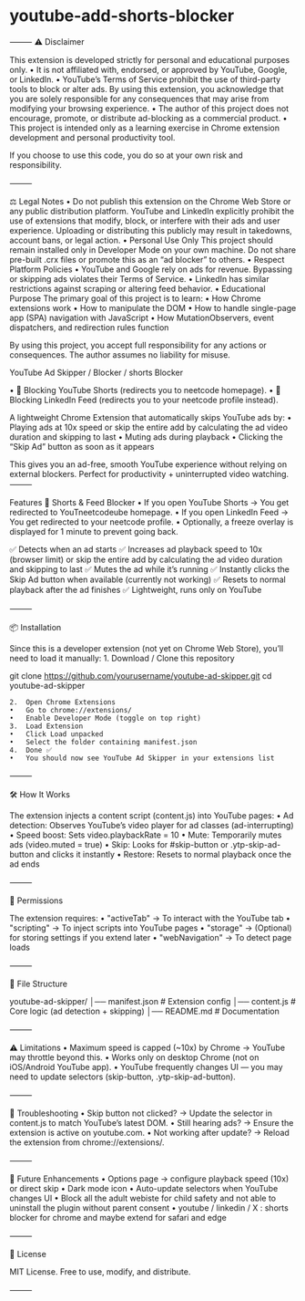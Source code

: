 # youtube-add-shorts-blocker

⸻
⚠️ Disclaimer

This extension is developed strictly for personal and educational purposes only.
	•	It is not affiliated with, endorsed, or approved by YouTube, Google, or LinkedIn.
	•	YouTube’s Terms of Service prohibit the use of third-party tools to block or alter ads. By using this 		extension, you acknowledge that you are solely responsible for any consequences that may arise from modifying your browsing experience.
	•	The author of this project does not encourage, promote, or distribute ad-blocking as a commercial product.
	•	This project is intended only as a learning exercise in Chrome extension development and personal productivity tool.

If you choose to use this code, you do so at your own risk and responsibility.


⸻

⚖️ Legal Notes
	•	Do not publish this extension on the Chrome Web Store or any public distribution platform.
YouTube and LinkedIn explicitly prohibit the use of extensions that modify, block, or interfere with their ads and user experience. Uploading or distributing this publicly may result in takedowns, account bans, or legal action.
	•	Personal Use Only
This project should remain installed only in Developer Mode on your own machine. Do not share pre-built .crx files or promote this as an “ad blocker” to others.
	•	Respect Platform Policies
	•	YouTube and Google rely on ads for revenue. Bypassing or skipping ads violates their Terms of Service.
	•	LinkedIn has similar restrictions against scraping or altering feed behavior.
	•	Educational Purpose
The primary goal of this project is to learn:
	•	How Chrome extensions work
	•	How to manipulate the DOM
	•	How to handle single-page app (SPA) navigation with JavaScript
	•	How MutationObservers, event dispatchers, and redirection rules function

By using this project, you accept full responsibility for any actions or consequences. The author assumes no liability for misuse.


YouTube Ad Skipper / Blocker / shorts Blocker

•	🚫 Blocking YouTube Shorts (redirects you to neetcode homepage).
•	🚫 Blocking LinkedIn Feed (redirects you to your neetcode profile instead).

A lightweight Chrome Extension that automatically skips YouTube ads by:
	•	Playing ads at 10x speed or skip the entire add by calculating the ad video duration and skipping to last
	•	Muting ads during playback
	•	Clicking the “Skip Ad” button as soon as it appears

This gives you an ad-free, smooth YouTube experience without relying on external blockers.
Perfect for productivity + uninterrupted video watching.
⸻

Features
🔴 Shorts & Feed Blocker
•	If you open YouTube Shorts → You get redirected to YouTneetcodeube homepage.
•	If you open LinkedIn Feed → You get redirected to your neetcode profile.
•	Optionally, a freeze overlay is displayed for 1 minute to prevent going back.

✅ Detects when an ad starts
✅ Increases ad playback speed to 10x (browser limit) or skip the entire add by calculating the ad video duration and skipping to last
✅ Mutes the ad while it’s running
✅ Instantly clicks the Skip Ad button when available (currently not working)
✅ Resets to normal playback after the ad finishes
✅ Lightweight, runs only on YouTube

⸻

📦 Installation

Since this is a developer extension (not yet on Chrome Web Store), you’ll need to load it manually:
	1.	Download / Clone this repository

git clone https://github.com/yourusername/youtube-ad-skipper.git
cd youtube-ad-skipper


	2.	Open Chrome Extensions
	•	Go to chrome://extensions/
	•	Enable Developer Mode (toggle on top right)
	3.	Load Extension
	•	Click Load unpacked
	•	Select the folder containing manifest.json
	4.	Done ✅
	•	You should now see YouTube Ad Skipper in your extensions list

⸻

🛠️ How It Works

The extension injects a content script (content.js) into YouTube pages:
	•	Ad detection: Observes YouTube’s video player for ad classes (ad-interrupting)
	•	Speed boost: Sets video.playbackRate = 10
	•	Mute: Temporarily mutes ads (video.muted = true)
	•	Skip: Looks for #skip-button or .ytp-skip-ad-button and clicks it instantly
	•	Restore: Resets to normal playback once the ad ends

⸻

🔑 Permissions

The extension requires:
	•	"activeTab" → To interact with the YouTube tab
	•	"scripting" → To inject scripts into YouTube pages
	•	"storage" → (Optional) for storing settings if you extend later
	•	"webNavigation" → To detect page loads

⸻

📂 File Structure

youtube-ad-skipper/
│── manifest.json      # Extension config
│── content.js         # Core logic (ad detection + skipping)
│── README.md          # Documentation


⸻

⚠️ Limitations
	•	Maximum speed is capped (~10x) by Chrome → YouTube may throttle beyond this.
	•	Works only on desktop Chrome (not on iOS/Android YouTube app).
	•	YouTube frequently changes UI — you may need to update selectors (skip-button, .ytp-skip-ad-button).

⸻

🐞 Troubleshooting
	•	Skip button not clicked?
→ Update the selector in content.js to match YouTube’s latest DOM.
	•	Still hearing ads?
→ Ensure the extension is active on youtube.com.
	•	Not working after update?
→ Reload the extension from chrome://extensions/.

⸻

🔮 Future Enhancements
	•	Options page → configure playback speed (10x) or direct skip
	•	Dark mode icon
	•	Auto-update selectors when YouTube changes UI
    •	Block all the adult webiste for child safety and not able to uninstall the plugin without parent consent
	•	youtube / linkedin / X : shorts blocker for chrome and maybe extend for safari and edge

⸻

📝 License

MIT License. Free to use, modify, and distribute.

⸻
